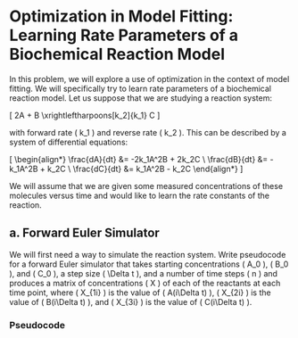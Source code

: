# Optimization in Model Fitting: Learning Rate Parameters of a Biochemical Reaction Model

In this problem, we will explore a use of optimization in the context of model fitting. We will specifically try to learn rate parameters of a biochemical reaction model. Let us suppose that we are studying a reaction system:

\[ 2A + B \xrightleftharpoons[k_2]{k_1} C \]

with forward rate \( k_1 \) and reverse rate \( k_2 \). This can be described by a system of differential equations:

\[
\begin{align*}
\frac{dA}{dt} &= -2k_1A^2B + 2k_2C \\
\frac{dB}{dt} &= -k_1A^2B + k_2C \\
\frac{dC}{dt} &= k_1A^2B - k_2C
\end{align*}
\]

We will assume that we are given some measured concentrations of these molecules versus time and would like to learn the rate constants of the reaction.

## a. Forward Euler Simulator

We will first need a way to simulate the reaction system. Write pseudocode for a forward Euler simulator that takes starting concentrations \( A_0 \), \( B_0 \), and \( C_0 \), a step size \( \Delta t \), and a number of time steps \( n \) and produces a matrix of concentrations \( X \) of each of the reactants at each time point, where \( X_{1i} \) is the value of \( A(i\Delta t) \), \( X_{2i} \) is the value of \( B(i\Delta t) \), and \( X_{3i} \) is the value of \( C(i\Delta t) \).

### Pseudocode

